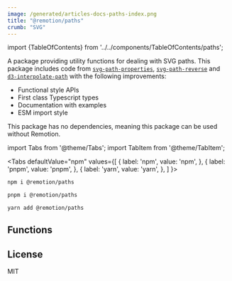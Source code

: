 ```yaml
---
image: /generated/articles-docs-paths-index.png
title: "@remotion/paths"
crumb: "SVG"
---
```


import {TableOfContents} from '../../components/TableOfContents/paths';

A package providing utility functions for dealing with SVG paths. This package includes code from [`svg-path-properties`](https://www.npmjs.com/package/svg-path-properties), [`svg-path-reverse`](https://github.com/Pomax/svg-path-reverse#readme) and [`d3-interpolate-path`](https://github.com/pbeshai/d3-interpolate-path) with the following improvements:

- Functional style APIs
- First class Typescript types
- Documentation with examples
- ESM import style

This package has no dependencies, meaning this package can be used without Remotion.

import Tabs from '@theme/Tabs';
import TabItem from '@theme/TabItem';

<Tabs
defaultValue="npm"
values={[
{ label: 'npm', value: 'npm', },
{ label: 'pnpm', value: 'pnpm', },
{ label: 'yarn', value: 'yarn', },
]
}>
<TabItem value="npm">

```bash
npm i @remotion/paths
```

  </TabItem>

  <TabItem value="pnpm">

```bash
pnpm i @remotion/paths
```

  </TabItem>

  <TabItem value="yarn">

```bash
yarn add @remotion/paths
```

  </TabItem>
</Tabs>

## Functions

<TableOfContents />

## License

MIT
